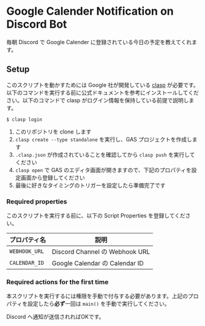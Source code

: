 # Google Calender Notification on Discord Bot

毎朝 Discord で Google Calender に登録されている今日の予定を教えてくれます。

## Setup

このスクリプトを動かすためには Google 社が開発している [clasp](https://github.com/google/clasp) が必要です。以下のコマンドを実行する前に公式ドキュメントを参考にインストールしてください。以下のコマンドで clasp がログイン情報を保持している前提で説明します。

```
$ clasp login
```

1. このリポジトリを clone します
2. `clasp create --type standalone` を実行し、GAS プロジェクトを作成します
3. `.clasp.json` が作成されていることを確認してから `clasp push` を実行してください
4. `clasp open` で GAS のエディタ画面が開きますので、下記のプロパティを設定画面から登録してください
5. 最後に好きなタイミングのトリガーを設定したら準備完了です

### Required properties

このスクリプトを実行する前に、以下の Script Properties を登録してください。

| プロパティ名 | 説明 |
| ---------- | --- |
| `WEBHOOK_URL` | Discord Channel の Webhook URL |
| `CALENDAR_ID` | Google Calendar の Calendar ID |

### Required actions for the first time

本スクリプトを実行するには権限を手動で付与する必要があります。上記のプロパティを設定したら**必ず**一回は `main()` を手動で実行してください。

Discord へ通知が送信されればOKです。